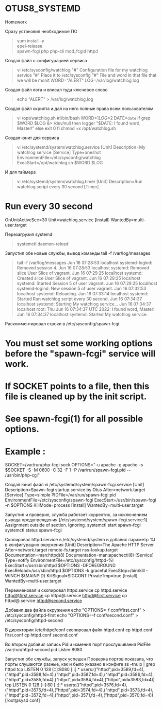 # OTUS8_SYSTEMD
Homework

Сразу установил необходимое ПО
>yum install -y \
epel-release \
spawn-fcgi php php-cli mod_fcgid httpd

Создал файл с конфигурацией сервиса
>vi  /etc/sysconfig/watchlog
"#" Configuration file for my watchlog service
"#" Place it to /etc/sysconfig
"#" File and word in that file that we will be monit
WORD="ALERT"
LOG=/var/log/watchlog.log

Создал файл лога и вписал туда ключевое слово
>echo "ALERT" > /var/log/watchlog.log

Создал файл скрипта и дал на него полные права всем пользователям
>vi /opt/watchlog.sh
#!/bin/bash
WORD=$1
LOG=$2
DATE=`date`
if grep $WORD $LOG &> /dev/null
then
logger "$DATE: I found word, Master!"
else
exit 0
fi
chmod +x /opt/watchlog.sh

Создал юнит для сервиса
>vi /etc/systemd/system/watchlog.service
[Unit]
Description=My watchlog service
[Service]
Type=oneshot
EnvironmentFile=/etc/sysconfig/watchlog
ExecStart=/opt/watchlog.sh $WORD $LOG

И для таймера
>vi /etc/systemd/system/watchlog.timer
[Unit]
Description=Run watchlog script every 30 second
[Timer]
# Run every 30 second
OnUnitActiveSec=30
Unit=watchlog.service
[Install]
WantedBy=multi-user.target

Перезагрузил systemd
>systemctl daemon-reload

Запустил обе новые службы, вывод команды tail -f /var/log/messages
>tail -f /var/log/messages
Jun 16 07:28:53 localhost systemd-logind: Removed session 4.
Jun 16 07:28:53 localhost systemd: Removed slice User Slice of vagrant.
Jun 16 07:29:25 localhost systemd: Created slice User Slice of vagrant.
Jun 16 07:29:25 localhost systemd: Started Session 5 of user vagrant.
Jun 16 07:29:25 localhost systemd-logind: New session 5 of user vagrant.
Jun 16 07:32:53 localhost systemd: Reloading.
Jun 16 07:33:14 localhost systemd: Started Run watchlog script every 30 second.
Jun 16 07:34:37 localhost systemd: Starting My watchlog service...
Jun 16 07:34:37 localhost root: Thu Jun 16 07:34:37 UTC 2022: I found word, Master!
Jun 16 07:34:37 localhost systemd: Started My watchlog service.

Раскомментировал строки в /etc/sysconfig/spawn-fcgi
# You must set some working options before the "spawn-fcgi" service will work.
# If SOCKET points to a file, then this file is cleaned up by the init script.
#
# See spawn-fcgi(1) for all possible options.
#
# Example :
SOCKET=/var/run/php-fcgi.sock
OPTIONS="-u apache -g apache -s $SOCKET -S -M 0600 -C 32 -F 1 -P /var/run/spawn-fcgi.pid -- /usr/bin/php-cgi"

Создал юнит файл
vi /etc/systemd/system/spawn-fcgi.service
[Unit]
Description=Spawn-fcgi startup service by Otus
After=network.target
[Service]
Type=simple
PIDFile=/var/run/spawn-fcgi.pid
EnvironmentFile=/etc/sysconfig/spawn-fcgi
ExecStart=/usr/bin/spawn-fcgi -n $OPTIONS
KillMode=process
[Install]
WantedBy=multi-user.target

Запустил и проверил, служба работает корректно, за исключением вывода предупреждения [/etc/systemd/system/spawn-fcgi.service:1] Assignment outside of section. Ignoring.
systemctl start spawn-fcgi
systemctl status spawn-fcgi

Скопировал httpd.service в /etc/systemd/system и добавил параметр %I в конфигурацию окружения
[Unit]
Description=The Apache HTTP Server
After=network.target remote-fs.target nss-lookup.target
Documentation=man:httpd(8)
Documentation=man:apachectl(8)
[Service]
Type=notify
EnvironmentFile=/etc/sysconfig/httpd-%I
ExecStart=/usr/sbin/httpd $OPTIONS -DFOREGROUND
ExecReload=/usr/sbin/httpd $OPTIONS -k graceful
ExecStop=/bin/kill -WINCH ${MAINPID}
KillSignal=SIGCONT
PrivateTmp=true
[Install]
WantedBy=multi-user.target

Переименовал и скопировал httpd.service
cp httpd.service httpd@first.service
cp httpd@.service httpd@first.service
cp httpd@.service httpd@second.service

Добавил два файла окружения
echo "OPTIONS=-f conf/first.conf" > /etc/sysconfig/httpd-first
echo "OPTIONS=-f conf/second.conf" > /etc/sysconfig/httpd-second

В директории /etc/httpd/conf скопировал файл httpd.conf
cp httpd.conf first.conf
cp httpd.conf second.conf

Во втором добавил запись Pid и изменил порт прослушивания
PidFile /var/run/httpd-second.pid
Listen 8080

Запустил обе службы, запуск успешен
Проверка портов показала, что порты слушаются разные, как и было указано в конфиге
ss -tnulp | grep httpd
tcp    LISTEN     0      128    [::]:8080               [::]:*                   users:(("httpd",pid=3589,fd=4),("httpd",pid=3588,fd=4),("httpd",pid=3587,fd=4),("httpd",pid=3586,fd=4),("httpd",pid=3585,fd=4),("httpd",pid=3584,fd=4),("httpd",pid=3583,fd=4))
tcp    LISTEN     0      128    [::]:80                 [::]:*                   users:(("httpd",pid=3576,fd=4),("httpd",pid=3575,fd=4),("httpd",pid=3574,fd=4),("httpd",pid=3573,fd=4),("httpd",pid=3572,fd=4),("httpd",pid=3571,fd=4),("httpd",pid=3570,fd=4))
[root@sysd conf]
